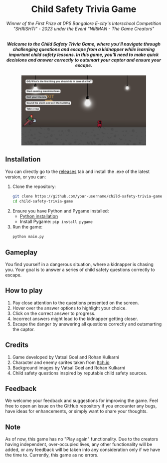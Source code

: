 <h1 align='center'> Child Safety Trivia Game </h1>

<h6 align='center'> Winner of the First Prize at DPS Bangalore E-city's Interschool Competition "SHRISHTI" - 2023 under the Event "NIRMAN - The Game Creators"</h6>
<h5 align='center'>
Welcome to the Child Safety Trivia Game, where you'll navigate through challenging questions and escape from a kidnapper while learning important child safety lessons. In this game, you'll need to make quick decisions and answer correctly to outsmart your captor and ensure your escape.
</h5>
<p align="center">
    <img src="https://github.com/pogrammar/Child-Safety-Trivia/blob/master/assets/Snapshot.png" alt="Game snapshot" width="400" height="224"/>
</p>


## Installation
You can directly go to the [releases](https://github.com/pogrammar/Child-Safety-Trivia/releases/) tab and install the .exe of the latest version, or you can:
1. Clone the repository:
   ```bash
   git clone https://github.com/your-username/child-safety-trivia-game.git
   cd child-safety-trivia-game
2. Ensure you have Python and Pygame installed:
   - [Python installation](https://www.python.org/downloads/)
   - Install Pygame: `pip install pygame`
3. Run the game:
     ```bash
     python main.py

## Gameplay
You find yourself in a dangerous situation, where a kidnapper is chasing you. Your goal is to answer a series of child safety questions correctly to escape. 

## How to play
1. Pay close attention to the questions presented on the screen.
2. Hover over the answer options to highlight your choice.
3. Click on the correct answer to progress.
4. Incorrect answers might lead to the kidnapper getting closer.
5. Escape the danger by answering all questions correctly and outsmarting the captor.

## Credits
1. Game developed by Vatsal Goel and Rohan Kulkarni
2. Character and enemy sprites taken from [Itch.io](https://itch.io/)
3. Background images by Vatsal Goel and Rohan Kulkarni
4. Child safety questions inspired by reputable child safety sources.

## Feedback 
We welcome your feedback and suggestions for improving the game. Feel free to open an issue on the GitHub repository if you encounter any bugs, have ideas for enhancements, or simply want to share your thoughts.

## Note
As of now, this game has no "Play again"  functionality. Due to the creators having independent, over-occupied lives, any other functionality will be added, or any feedback will be taken into any consideration only if we have the time to. Currently, this game as no errors. 
